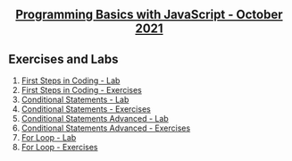 ## <a href= "https://softuni.bg/trainings/3511/programming-basics-with-javascript-october-2021/internal"> <p align="center"> Programming Basics with JavaScript - October 2021 </p></a>





## Exercises and Labs 
1. <a href= "https://github.com/kace123/Software-University--SoftUni-/tree/main/JavaScript%20Programming/JavaScript%20Programming%20Basics/JS%20Basics%20-%20Exercises/First%20Steps%20in%20Coding%20-%20Lab"> First Steps in Coding - Lab </a>
2. <a href= "https://github.com/kace123/Software-University--SoftUni-/tree/main/JavaScript%20Programming/JavaScript%20Programming%20Basics/JS%20Basics%20-%20Exercises/First%20Steps%20in%20Coding%20-%20Exercises"> First Steps in Coding - Exercises </a>
3. <a href= "https://github.com/kace123/Software-University--SoftUni-/tree/main/JavaScript%20Programming/JavaScript%20Programming%20Basics/JS%20Basics%20-%20Exercises/Conditional%20Statements%20-%20Lab"> Conditional Statements - Lab </a>
4. <a href="https://github.com/kace123/Software-University--SoftUni-/tree/main/JavaScript%20Programming/JavaScript%20Programming%20Basics/JS%20Basics%20-%20Exercises/Conditional%20Statements%20-%20Exercises"> Conditional Statements - Exercises </a>
5. <a href="https://github.com/kace123/Software-University--SoftUni-/tree/main/JavaScript%20Programming/JavaScript%20Programming%20Basics/JS%20Basics%20-%20Exercises/Conditional%20Statements%20Advanced%20-%20Lab"> Conditional Statements Advanced - Lab </a>
6. <a href="https://github.com/kace123/Software-University--SoftUni-/tree/main/JavaScript%20Programming/JavaScript%20Programming%20Basics/JS%20Basics%20-%20Exercises/Conditional%20Statements%20Advanced%20-%20Exercises"> Conditional Statements Advanced - Exercises </a>
7. <a href="https://github.com/kace123/Software-University--SoftUni-/tree/main/JavaScript%20Programming/JavaScript%20Programming%20Basics/JS%20Basics%20-%20Exercises/For%20Loop%20-%20Lab"> For Loop - Lab </a>
8. <a href="https://github.com/kace123/Software-University--SoftUni-/tree/main/JavaScript%20Programming/JavaScript%20Programming%20Basics/JS%20Basics%20-%20Exercises/For%20Loop%20-%20Exercises"> For Loop - Exercises </a>
